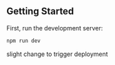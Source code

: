

## Getting Started

First, run the development server:

```bash
npm run dev

```
slight change to trigger deployment
